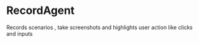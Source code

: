 # RecordAgent
Records scenarios , take screenshots and highlights user action like clicks and inputs
